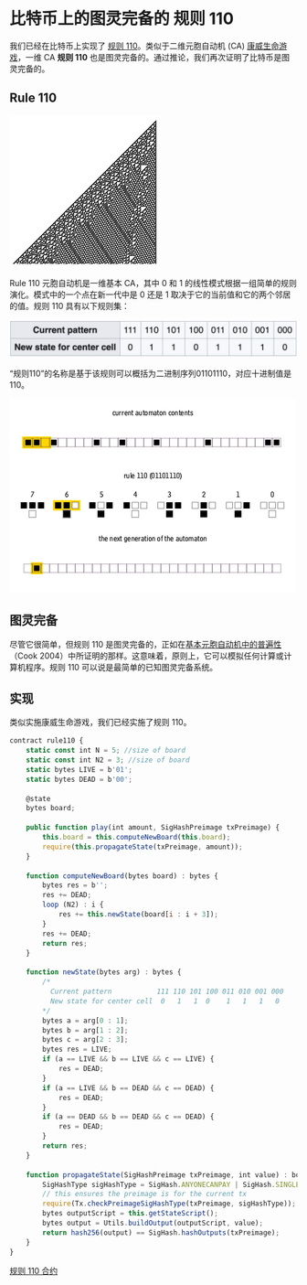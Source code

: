 # 比特币上的图灵完备的 **规则 110**

我们已经在比特币上实现了 [规则 110](https://en.wikipedia.org/wiki/Rule_110)。类似于二维元胞自动机 (CA) [康威生命游戏](https://blog.csdn.net/freedomhero/article/details/111152834?spm=1001.2014.3001.5501)，一维 CA **规则 110** 也是图灵完备的。通过推论，我们再次证明了比特币是图灵完备的。

## Rule 110

![规则 110 的 250 次迭代](250_iterations.jpg)

Rule 110 元胞自动机是一维基本 CA，其中 0 和 1 的线性模式根据一组简单的规则演化。模式中的一个点在新一代中是 0 还是 1 取决于它的当前值和它的两个邻居的值。规则 110 具有以下规则集：

![规则 110](./rule110.png)

“规则110”的名称是基于该规则可以概括为二进制序列01101110，对应十进制值是110。

![规则 110 执行动画](./runrule110.gif)


## 图灵完备

尽管它很简单，但规则 110 是图灵完备的，正如在[基本元胞自动机中的普遍性](http://wpmedia.wolfram.com/uploads/sites/13/2018/02/15-1-1.pdf)（Cook 2004）中所证明的那样。这意味着，原则上，它可以模拟任何计算或计算机程序。规则 110 可以说是最简单的已知图灵完备系统。

## 实现

类似实施康威生命游戏，我们已经实施了规则 110。

```javascript
contract rule110 {
    static const int N = 5; //size of board
    static const int N2 = 3; //size of board
    static bytes LIVE = b'01';
    static bytes DEAD = b'00';

    @state
    bytes board;
    
    public function play(int amount, SigHashPreimage txPreimage) {
        this.board = this.computeNewBoard(this.board);
        require(this.propagateState(txPreimage, amount));
    }

    function computeNewBoard(bytes board) : bytes {
        bytes res = b'';
        res += DEAD;
        loop (N2) : i {
            res += this.newState(board[i : i + 3]);
        }
        res += DEAD;
        return res;
    }
    
    function newState(bytes arg) : bytes {
        /*
          Current pattern	        111	110	101	100	011	010	001	000
          New state for center cell	 0	 1	 1	0	 1	 1	 1	 0
        */
        bytes a = arg[0 : 1];
        bytes b = arg[1 : 2];
        bytes c = arg[2 : 3];
        bytes res = LIVE;
        if (a == LIVE && b == LIVE && c == LIVE) {
            res = DEAD;
        }
        if (a == LIVE && b == DEAD && c == DEAD) {
            res = DEAD;
        }
        if (a == DEAD && b == DEAD && c == DEAD) {
            res = DEAD;
        }
        return res;
    }

    function propagateState(SigHashPreimage txPreimage, int value) : bool {
        SigHashType sigHashType = SigHash.ANYONECANPAY | SigHash.SINGLE | SigHash.FORKID;
        // this ensures the preimage is for the current tx
        require(Tx.checkPreimageSigHashType(txPreimage, sigHashType));
        bytes outputScript = this.getStateScript();
        bytes output = Utils.buildOutput(outputScript, value);
        return hash256(output) == SigHash.hashOutputs(txPreimage);
    }
}

```

[规则 110 合约](https://github.com/sCrypt-Inc/boilerplate/blob/master/contracts/rule110.scrypt)
